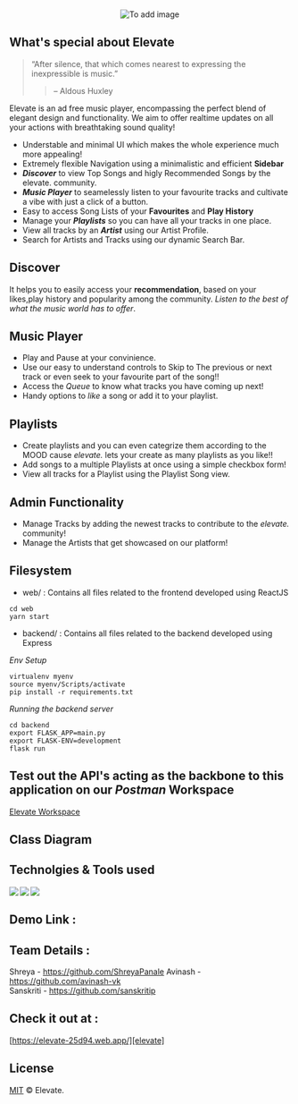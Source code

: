 <p align="center">
  <br />
 <img src="" alt="To add image"></img>
</p>

## What's special about Elevate
> “After silence, that which comes nearest to expressing the inexpressible is music.” 
> > – Aldous Huxley

Elevate is an ad free music player, encompassing the perfect blend of elegant design and functionality. We aim to offer realtime updates on all your actions with breathtaking sound quality! 

* Understable and minimal UI which makes the whole experience much more appealing!
* Extremely flexible Navigation using a minimalistic and efficient **Sidebar**
* ***Discover*** to view Top Songs and higly Recommended Songs by the elevate. community.
* ***Music Player*** to seamelessly listen to your favourite tracks and cultivate a vibe with just a click of a button.
* Easy to access Song Lists of your **Favourites** and **Play History**
* Manage your ***Playlists*** so you can have all your tracks in one place.
* View all tracks by an ***Artist*** using our Artist Profile.
* Search for Artists and Tracks using our dynamic Search Bar.

## Discover

It helps you to easily access your **recommendation**, based on your likes,play history and popularity among the community. _Listen to the best of what the music world has to offer_. 

## Music Player

* Play and Pause at your convinience. 
* Use our easy to understand controls to Skip to The previous or next track or even seek to your favourite part of the song!!
* Access the *Queue* to know what tracks you have coming up next!
* Handy options to *like* a song or add it to your playlist.

## Playlists

* Create playlists and you can even categrize them according to the MOOD cause *elevate.* lets your create as many playlists as you like!!
* Add songs to a multiple Playlists at once using a simple checkbox form!
* View all tracks for a Playlist using the Playlist Song view.

## Admin Functionality

* Manage Tracks by adding the newest tracks to contribute to the *elevate.* community!
* Manage the Artists that get showcased on our platform!

## Filesystem

* web/ : Contains all files related to the frontend developed using ReactJS 
```console 
cd web
yarn start
```
* backend/ : Contains all files related to the backend developed using Express

*Env Setup*
```console 
virtualenv myenv
source myenv/Scripts/activate
pip install -r requirements.txt
```
*Running the backend server*
```console
cd backend
export FLASK_APP=main.py
export FLASK-ENV=development
flask run
```

## Test out the API's acting as the backbone to this application on our *Postman* Workspace

[Elevate Workspace][postman]

## Class Diagram

## Technolgies & Tools used

<img align="left" src="https://img.icons8.com/officel/32/000000/react.png"/>
<img align="left" src="https://img.icons8.com/color/32/000000/flask.png"/>
<img align="left" src="https://img.icons8.com/color/32/000000/firebase.png"/>
<br/>

## Demo Link : 

## Team Details : 

Shreya - https://github.com/ShreyaPanale
Avinash - https://github.com/avinash-vk  
Sanskriti - https://github.com/sanskritip  

## Check it out at :

[https://elevate-25d94.web.app/][elevate]


## License

[MIT](LICENSE.md) &copy; Elevate.

[elevate]:https://elevate-25d94.web.app/
[postman]:https://www.postman.com/kratos12/workspace/ooad/overview
